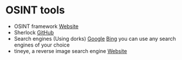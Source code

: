 
# OSINT tools
- OSINT framework [Website](https://osintframework.com/)
- Sherlock [GitHub](https://github.com/sherlock-project/sherlock)
- Search engines (Using dorks) [Google](https://www.google.com) [Bing](https://www.bing.com/)
you can use any search engines of your choice
- tineye, a reverse image search engine [Website](https://tineye.com/)
